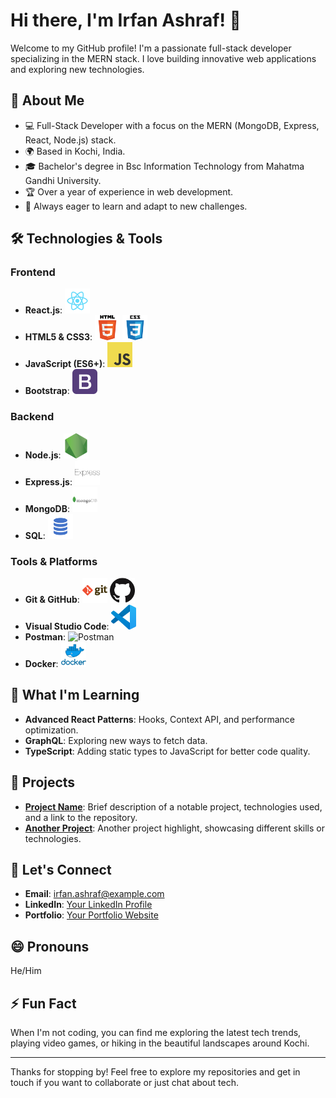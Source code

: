 # Hi there, I'm Irfan Ashraf! 👋

Welcome to my GitHub profile! I'm a passionate full-stack developer specializing in the MERN stack. I love building innovative web applications and exploring new technologies.

## 🚀 About Me

- 💻 Full-Stack Developer with a focus on the MERN (MongoDB, Express, React, Node.js) stack.
- 🌍 Based in Kochi, India.
- 🎓 Bachelor's degree in Bsc Information Technology from Mahatma Gandhi University.
- 🏆 Over a  year of experience in web development.
- 🌟 Always eager to learn and adapt to new challenges.

## 🛠️ Technologies & Tools

### Frontend
- **React.js**: <img src="https://raw.githubusercontent.com/github/explore/main/topics/react/react.png" alt="React" width="40" height="40"/>
- **HTML5 & CSS3**: <img src="https://raw.githubusercontent.com/github/explore/main/topics/html/html.png" alt="HTML5" width="40" height="40"/> <img src="https://raw.githubusercontent.com/github/explore/main/topics/css/css.png" alt="CSS3" width="40" height="40"/>
- **JavaScript (ES6+)**: <img src="https://raw.githubusercontent.com/github/explore/main/topics/javascript/javascript.png" alt="JavaScript" width="40" height="40"/>
- **Bootstrap**: <img src="https://raw.githubusercontent.com/github/explore/main/topics/bootstrap/bootstrap.png" alt="Bootstrap" width="40" height="40"/>

### Backend
- **Node.js**: <img src="https://raw.githubusercontent.com/github/explore/main/topics/nodejs/nodejs.png" alt="Node.js" width="40" height="40"/>
- **Express.js**: <img src="https://raw.githubusercontent.com/github/explore/main/topics/express/express.png" alt="Express.js" width="40" height="40"/>
- **MongoDB**: <img src="https://raw.githubusercontent.com/github/explore/main/topics/mongodb/mongodb.png" alt="MongoDB" width="40" height="40"/>
- **SQL**: <img src="https://raw.githubusercontent.com/github/explore/main/topics/sql/sql.png" alt="SQL" width="40" height="40"/>

### Tools & Platforms
- **Git & GitHub**: <img src="https://raw.githubusercontent.com/github/explore/main/topics/git/git.png" alt="Git" width="40" height="40"/> <img src="https://raw.githubusercontent.com/github/explore/main/topics/github/github.png" alt="GitHub" width="40" height="40"/>
- **Visual Studio Code**: <img src="https://raw.githubusercontent.com/github/explore/main/topics/visual-studio-code/visual-studio-code.png" alt="Visual Studio Code" width="40" height="40"/>
- **Postman**: <img src="https://www.vectorlogo.zone/logos/getpostman/getpostman-icon.svg" alt="Postman" width="40" height="40"/>
- **Docker**: <img src="https://raw.githubusercontent.com/github/explore/main/topics/docker/docker.png" alt="Docker" width="40" height="40"/>

## 🌱 What I'm Learning
- **Advanced React Patterns**: Hooks, Context API, and performance optimization.
- **GraphQL**: Exploring new ways to fetch data.
- **TypeScript**: Adding static types to JavaScript for better code quality.

## 💼 Projects
- **[Project Name](#)**: Brief description of a notable project, technologies used, and a link to the repository.
- **[Another Project](#)**: Another project highlight, showcasing different skills or technologies.

## 🤝 Let's Connect
- **Email**: [irfan.ashraf@example.com](mailto:irfan.ashraf@example.com)
- **LinkedIn**: [Your LinkedIn Profile](#)
- **Portfolio**: [Your Portfolio Website](#)

## 😄 Pronouns
He/Him

## ⚡ Fun Fact
When I'm not coding, you can find me exploring the latest tech trends, playing video games, or hiking in the beautiful landscapes around Kochi.

---

Thanks for stopping by! Feel free to explore my repositories and get in touch if you want to collaborate or just chat about tech.
